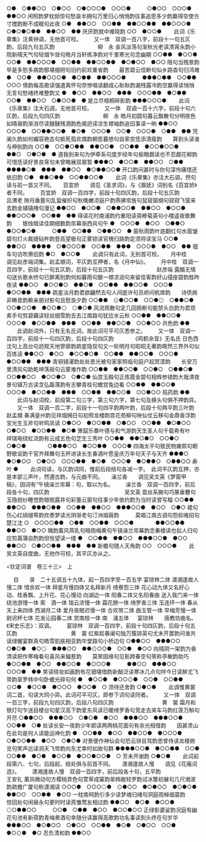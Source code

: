 <!-- { "loadSidebar": true } -->
○●　○●●○○　○●○○　○●○○○●　○○○●　　　○●○○　○○○●　●●○○
闲照韵梦枕频惊句愁衾半拥句万里归心悄悄韵往事追思多少韵赢得空使方寸搅韵断不成眠句此夜
○●　●●○○　○○●●　●●○○●●　●●○○○●　○●○●○●●　●●○○　●●
厌厌韵就中难晓韵
○○　●○○●
   　　此词《乐章集》注黄钟调，无他首可校。 
　　又一体　双调一百八字，前段十一句五仄韵，后段九句五仄韵　　　　　　　　柳　永
金风淡荡句渐秋光老读清宵永韵小院新晴天气句轻烟乍敛句皓月当轩练净韵对千里寒光句念幽期
○○●●　●○○●　○○●　●●○○○●　○○●●　●●○○●●　●○●○○　●○○
阻句当残景韵早是多愁多病韵那堪细把句旧约前欢重省韵　　最苦碧云信断句仙乡路杳句归鸿难
●　○○●　●●○○○●　●○●●　●●○○○●　　　●●●○●●　○○●●　○○○
倩韵每高歌读强遣离怀句奈惨咽读翻成心耿耿韵漏残露冷韵空赢得读悄悄无言句愁绪终难整韵又
●　●○○　●●○○　●●●　○○○●●　●○●●　○○●　●●○○　○●○○●　●
是立尽梧桐碎影韵
●●●○○○●
   　　此词《乐章集》注大石调，无他首可校。 
　　又一体　双调一百十六字，前段十句六仄韵，后段九句四仄韵　　　　　　　　柳　永
皓月初圆句暮云飘散句分明夜色如晴昼韵渐消尽读醺醺残酒韵危阁迥读凉生襟袖韵追旧事读一晌
●●○○　○○○●　○○●●○○●　●○●　○○○●　○○●　○○○●　○●●　●●
凭阑久韵如何媚容艳态句抵死孤欢偶韵朝思暮想句自家空恁添清瘦韵　　算到头读谁与伸剖韵向
○○●　○○●○●●　●●○○●　○○●●　●○○●○○●　　　●●○　○●○●　●
道我别来句为伊牵系句度岁经年句偷眼觑读也不忍觑花柳韵可惜恁读好景良宵句未曾略展双眉暂
●●●○　●○○●　●●○○　○●●　●●●●○●　●●●　●●○○　●○●●○○●
开口韵问甚时与你句深怜痛惜还依旧韵
○●　●●○●●　○○●●○○●
   　　此词《乐章集》亦注大石调，然句读与前一首又不同。 
　
百宜娇　　调见《圣求词》，与《眉妩》词别名《百宜娇》者不同。
　　百宜娇　双调一百四字，前段十句四仄韵，后段十句五仄韵　　　　　　　　　吕渭老
隙月垂篦句乱蛩催织句秋晚嫩凉庭户韵燕拂帘旌句鼠窥窗纲句寂寂飞萤来去韵金铺镇掩句漫记
●●○○　●○○●　○●●○○●　●●○○　●○○●　●●○○○●　○○●●　●●
得读花时南浦韵约重阳读萸糁菊英句小楼遥夜歌舞韵　　银烛暗读佳期细数韵帘幕渐西风句午
●　○○○●　●○○　○●●○　●○○●○●　　　○●●　○○●●　○●●○○　●
窗秋雨韵叶底翻红句水面皱碧句灯火裁缝砧杵韵登高望极句正雾锁读官槐归路韵定须将读宝马
○○●　●●○○　●●●●　○●○○○●　○○●●　●●●　○○○●　●○○　●●
钿车句访吹箫侣韵
●○　●○○●
   　　此调只有此词，无别首可校。 
　
月中桂　　调见赵彦端词集。赵孟頫词，平仄韵互押者，名《月中仙》。
　　月中桂　双调一百四字，前段十一句五仄韵，后段十句五仄韵　　　　　　　　赵彦端
露醑无情句送长歌未终句已醉离别韵何如暮雨句酿一襟凉润句来留佳客韵好山侵座碧韵胜昨夜读
●●○○　●○○●○　●●○●　○○●●　●●○○●　○○○●　●○○●●　●●●
疏星淡月韵君欲翩然去句人间底许句员峤问帆席韵　　诗债病非畴昔韵赖亲朋对影句且慰良夕韵
○○●●　⊙●○○●　○○●◎　○●●○●　　　○○●⊙○●　●○○●◎　◎●○●
风流雨散句定几回肠断句能禁头白韵为君烦素手句剪碧藕读轻丝细雪韵去去江南路句犹应水云秋
○○●●　●●○○●　○○○●　●○○●●　●●●　○○●●　●●○○●　○○●○○
共色韵
●●
   　　此调赵词外，只有无名氏词，故此词可平可仄悉参之。 
　　又一体　双调一百四字，前段十一句四仄韵，后段十句四仄韵　　　　《鸣鹤余音》无名氏
日色西沈句上高台句迥观天地寥廓韵疏星隐现句又一轮明月句昭昭无著韵晧然三界外句似百炼读
●●○○　●○○　●○○●○●　○○●●　●●○○●　○○○●　●○○●●　●●●
青铜镜濯韵处处恩光被句家家照临句庭户起冥漠韵　　长安万里清风句助乾坤荡摇句云雾难作韵
○○●●　●●○○●　○○●○　○●●○●　　　○○●●○○　●○○●○　○●○●
仙宫玉殿句正炼霞金碧句相辉参错韵大哉清夜景句镇万古读含弘磊落韵有志攀青桂句蟾宫兔边看
○○●●　●●○○●　○○○●　●○○●●　●●●　○○●●　●●○○●　○○●○○
捣药韵
●●
   　　此词与赵词校，前段第二句三字，第三句六字，第七句及换头句俱不押韵异。 
　　又一体　双调一百二字，前段十一句四平韵两叶韵，后段十句两平韵三叶韵　　　　赵孟頫
春满皇州韵见祥烟拥日句初照龙楼韵宫花苑柳句映仙仗云移句金鼎香浮韵宝光生玉斧句听鸣凤读
○●○○　●○○●●　○●○○　○○●●　●○●○○　○●○○　●○○●●　●○●
箫韶乐奏叶德与和气游韵天生圣人句千载希有叶　　　祥瑞电绕虹流韵有云成五色句芝生三秀叶
○○●●　●●○●○　○○●○　○●○●　　　　○●●●○○　●○○●●　○○○●
四海太平句致民物雍熙句朝野歌讴韵千官齐拜舞句玉杯进读长生春酒叶愿皇庆万年句天子与天齐
●●●○　●○●○○　○●○○　○○○●●　●○●　○○○●　●○●●○　○●●○○
寿叶
●
   　　此词句读，与仄韵词同，惟前后段结句各减一字。　此词平仄韵互押，亦是本部三声叶，然遵古韵，与元曲不同。 
　
澡兰香　　调见吴文英《梦窗甲稿》，因词有“午镜澡兰帘幕：句，取以为名。
　　澡兰香　双调一百四字，前后段各十句，四仄韵　　　　　　　　　　　　　　吴文英
盘丝系腕句巧篆垂簪句玉隐绀纱睡觉韵银瓶露井句彩箑云窗句往事少年依约韵为当时读曾写榴
○○●●　●●○○　●●●○●●　○○●●　●●○○　●●●○○●　●○○　○●○
裙句伤心红绡褪萼韵炊黍梦读光阴渐老句汀洲烟蒻韵　　　莫唱江南古调句怨抑难招句楚江沈
○　○○○○●●　○●●　○○●●　○○○●　　　　●●○○●●　●●○○　●○○
魄韵薰风燕乳句暗雨梅黄句午镜澡兰帘幕韵念秦楼读也拟人归句应剪菖蒲自酌韵但怅望读一缕
●　○○●●　●●○○　●●●○○●　●○○　●●○○　○●○○●●　●●●　●●
新蟾句随人天角韵
○○　○○○●
   　　此吴文英自度曲，无他作可校，其平仄亦从之。 

<钦定词谱　卷三十三>　上

　
目　　录　二十五调五十九体，起一百四字至一百五字
宴琼林二体
潇湘逢故人慢二体
惜余欢一体
拜星月慢四体又名拜新月
绮寮怨三体
花心动九体又名好心动、桂香飘、上升花、花心慢动
向湖边一体
阳春二体又名阳春曲
送入我门来一体
绕池游慢一体
索　酒一体
瑞云浓慢一体
霜花腴一体
绮罗香三体
玉连环一体
春从天上来四体
西湖月二体
爱月夜眠迟慢一体
合欢带二体
曲玉管一体
早梅芳慢一体
尉迟杯七体
花发沁园春二体
赏南枝一体
南　浦五体
　
宴琼林　　唐教坊曲名。《宋史乐志》：双调。
　　宴琼林　双调一百四字，前段十句四仄韵，后段十句五仄韵　　　　　　　　　　黄　裳
红紫趁春阑句独万簇琼英句尤未开罢韵问谁共读绿幄宴群真句皓雪肌肤相亚韵华堂路句小桥边句
○●●○○　●●●○○　○●○●　●○◎　●●●○○　●●⊙○○●　○○●　●○○
向晴阴一架韵为香清读把作寒梅看句喜风来偏惹韵　　莫笑因缘句见影跨春空句荣称亭榭韵助巧
●○○●●　●○○　●●○○●　●○○○●　　　●●○○　●●●○○　○○○●　●●
笑读晓妆如画韵有花钿堪借韵新醅泛读寒冰几点句拌今日读醉尤飞斝韵翠罗帏中句卧蟾光碎句何
●　●○○●　●○○⊙●　○○●　○○●●　⊙○●　●○○●　●○○○　●○○●　○
须待还舍韵
○●○●
   　　此调惟黄裳词二首，句读大同小异。此词可平可仄，即参下词句读同者。 
　　又一体　双调一百三字，前段九句四仄韵，后段八句四仄韵　　　　　　　　　黄　裳
霜月和银灯句乍送目楼台句星汉高下韵爱东风读已暖绮罗香句竞走去来车马韵红莲万斛句开尽
○●●○○　●●●○○　○●○●　●○○　●●●○○　●●●○○●　○○●●　○●
处读长安一夜韵少年郎读两两桃花面句有余光相借韵　　因甚灵山在此句是何人读能运神化韵
●　○○●●　●○○　●●○○●　●○○○●　　　○●○○●●　●○○　○●○●
对景便作神仙会句恐云骈且驾韵思曾侍读龙楼俯览句笑声远读洞天飞斝韵向东尤幸时如故句群
●●●●○○●　●○○●●　○○●　○○●●　●○●　●○○●　●○○●○○●　○
芳未开谢韵
○●○●
   　　此词前段第六、七句，后段起、结处俱与前首不同。 
　
潇湘逢故人慢　　调见《花庵词选》。
　　潇湘逢故人慢　双调一百四字，前后段各十句，五平韵　　　　　　　　　　　王安礼
薰风微动句方樱桃弄色句萱草成窠韵翠帏敞轻罗韵试冰簟初展句几尺湘波韵疏檐广厦句称潇湘读
○○○●　○○○◎●　⊙●○○　●○●○○　●○●○●　●●○○　○○●●　●○○
一枕南柯韵引多少读梦魂归绪句洞庭雨棹烟蓑韵　　惊回处句闲昼永句更时时读燕雏莺友相过韵
●●○○　●○●　●○○●　◎○●●○○　　　○○●　○●●　●○○　●○○●○○
正绿影婆娑韵况庭有幽花句池有新荷韵青梅煮酒句幸随分读赢得高歌韵功名事读到头终在句岁华
●●●○○　●○●○○　○●○○　○○●●　●○●　○●○○　○○●　●○⊙●　●○
忍负清和韵
●●○○
